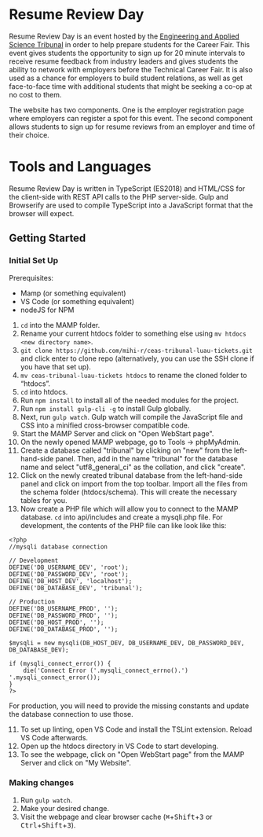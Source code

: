 # Resume Review Day
Resume Review Day is an event hosted by the [Engineering and Applied Science Tribunal](https://tribunal.uc.edu) in order to help prepare students for the Career Fair. This event gives students the opportunity to sign up for 20 minute intervals to receive resume feedback from industry leaders and gives students the ability to network with employers before the Technical Career Fair. It is also used as a chance for employers to build student relations, as well as get face-to-face time with additional students that might be seeking a co-op at no cost to them. 

The website has two components. One is the employer registration page where employers can register a spot for this event. The second component allows students to sign up for resume reviews from an employer and time of their choice.

# Tools and Languages
Resume Review Day is written in TypeScript (ES2018) and HTML/CSS for the client-side with REST API calls to the PHP server-side. Gulp and Browserify are used to compile TypeScript into a JavaScript format that the browser will expect. 

## Getting Started
### Initial Set Up
Prerequisites:
- Mamp (or something equivalent)
- VS Code (or something equivalent)
- nodeJS for NPM

1. `cd` into the MAMP folder.
2. Rename your current htdocs folder to something else using `mv htdocs <new directory name>`.
3. `git clone https://github.com/mihi-r/ceas-tribunal-luau-tickets.git` and click enter to clone repo (alternatively, you can use the SSH clone if you have that set up).
4. `mv ceas-tribunal-luau-tickets htdocs` to rename the cloned folder to “htdocs”.
5. `cd` into htdocs.
6. Run `npm install` to install all of the needed modules for the project.
7. Run `npm install gulp-cli -g` to install Gulp globally.
8. Next, run `gulp watch`. Gulp watch will compile the JavaScript file and CSS into a minified cross-browser compatible code.
9. Start the MAMP Server and click on "Open WebStart page". 
10. On the newly opened MAMP webpage, go to Tools -> phpMyAdmin.
11. Create a database called "tribunal" by clicking on "new" from the left-hand-side panel. Then, add in the name "tribunal" for the database name and select "utf8_general_ci" as the collation, and click "create".
12. Click on the newly created tribunal database from the left-hand-side panel and click on import from the top toolbar. Import all the files from the schema folder (htdocs/schema). This will create the necessary tables for you.
8. Now create a PHP file which will allow you to connect to the MAMP database. `cd` into api/includes and create a mysqli.php file. For development, the contents of the PHP file can like look like this:
```
<?php
//mysqli database connection

// Development
DEFINE('DB_USERNAME_DEV', 'root');
DEFINE('DB_PASSWORD_DEV', 'root');
DEFINE('DB_HOST_DEV', 'localhost');
DEFINE('DB_DATABASE_DEV', 'tribunal');

// Production
DEFINE('DB_USERNAME_PROD', '');
DEFINE('DB_PASSWORD_PROD', '');
DEFINE('DB_HOST_PROD', '');
DEFINE('DB_DATABASE_PROD', '');

$mysqli = new mysqli(DB_HOST_DEV, DB_USERNAME_DEV, DB_PASSWORD_DEV, DB_DATABASE_DEV);

if (mysqli_connect_error()) {
    die('Connect Error ('.mysqli_connect_errno().') '.mysqli_connect_error());
}
?>
```
For production, you will need to provide the missing constants and update the database connection to use those.

11. To set up linting, open VS Code and install the TSLint extension. Reload VS Code afterwards.
12. Open up the htdocs directory in VS Code to start developing.
13. To see the webpage, click on "Open WebStart page" from the MAMP Server and click on "My Website".

### Making changes
1. Run `gulp watch`.
2. Make your desired change.
3. Visit the webpage and clear browser cache (<kbd>⌘</kbd>+<kbd>Shift</kbd>+<kbd>3</kbd> or <kbd>Ctrl</kbd>+<kbd>Shift</kbd>+<kbd>3</kbd>).
